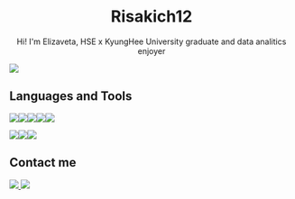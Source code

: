 <h1 align="center">
    Risakich12
</h1>

<p align="center">
Hi! I'm Elizaveta, HSE x KyungHee University graduate and data analitics enjoyer
</p>
<img src="https://i.pinimg.com/originals/a5/d1/f6/a5d1f61e89bdce061817723044f8a757.gif" />

## Languages and Tools
<img src="https://img.shields.io/badge/R-276DC3?style=for-the-badge&logo=r&logoColor=white" /><img src="https://img.shields.io/badge/Python-FFD43B?style=for-the-badge&logo=python&logoColor=blue" /><img src="https://img.shields.io/badge/Pandas-2C2D72?style=for-the-badge&logo=pandas&logoColor=white" /><img src="https://img.shields.io/badge/Numpy-777BB4?style=for-the-badge&logo=numpy&logoColor=white" /><img src="https://img.shields.io/badge/scikit_learn-F7931E?style=for-the-badge&logo=scikit-learn&logoColor=white" />

<img src="https://img.shields.io/badge/Microsoft_Excel-217346?style=for-the-badge&logo=microsoft-excel&logoColor=white" /><img src="https://img.shields.io/badge/PostgreSQL-316192?style=for-the-badge&logo=postgresql&logoColor=white" /><img src="https://img.shields.io/badge/Sqlite-003B57?style=for-the-badge&logo=sqlite&logoColor=white" />

## Contact me
<a href="cherkashina.ea@gmail.com">
  <img src="https://img.shields.io/badge/Gmail-D14836?style=for-the-badge&logo=gmail&logoColor=white" />
</a>
<a href="https://t.me/risaki_ch">
  <img src="https://img.shields.io/badge/Telegram-2CA5E0?style=for-the-badge&logo=telegram&logoColor=white" />
</a>
